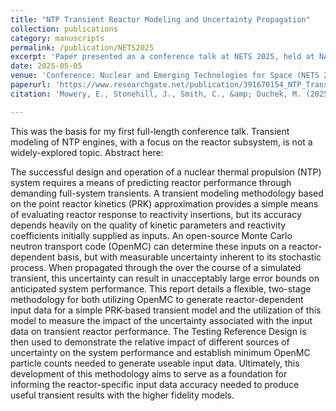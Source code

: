 ```yaml
---
title: "NTP Transient Reactor Modeling and Uncertainty Propagation"
collection: publications
category: manuscripts
permalink: /publication/NETS2025
excerpt: 'Paper presented as a conference talk at NETS 2025, held at NASA MSFC. Work carried out as a summer/fall intern with AMA.'
date: 2025-05-05
venue: 'Conference: Nuclear and Emerging Technologies for Space (NETS 2025)'
paperurl: 'https://www.researchgate.net/publication/391670154_NTP_Transient_Reactor_Modeling_and_Uncertainty_Propagation'
citation: 'Mowery, E., Stonehill, J., Smith, C., &amp; Duchek, M. (2025). &quot;NTP Transient Reactor Modeling and Uncertainty Propagation.&quot; <i>Nuclear and Emerging Technologies for Space (NETS 2025)</i>. May 2025, Huntsville, AL.'

---
```

This was the basis for my first full-length conference talk. Transient modeling of NTP engines, with a focus on the reactor subsystem, is not a widely-explored topic. Abstract here:

The successful design and operation of a nuclear thermal propulsion (NTP) system requires a means of predicting reactor performance through demanding full-system transients. A transient modeling methodology based on the point reactor kinetics (PRK) approximation provides a simple means of evaluating reactor response to reactivity insertions, but its accuracy depends heavily on the quality of kinetic parameters and reactivity coefficients initially supplied as inputs. An open-source Monte Carlo neutron transport code (OpenMC) can determine these inputs on a reactor-dependent basis, but with measurable uncertainty inherent to its stochastic process. When propagated through the over the course of a simulated transient, this uncertainty can result in unacceptably large error bounds on anticipated system performance.
This report details a flexible, two-stage methodology for both utilizing OpenMC to generate reactor-dependent input data for a simple PRK-based transient model and the utilization of this model to measure the impact of the uncertainty associated with the input data on transient reactor performance. The Testing Reference Design is then used to demonstrate the relative impact of different sources of uncertainty on the system performance and establish minimum OpenMC particle counts needed to generate useable input data. Ultimately, this development of this methodology aims to serve as a foundation for informing the reactor-specific input data accuracy needed to produce useful transient results with the higher fidelity models.
